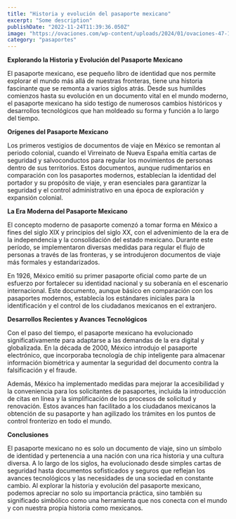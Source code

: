 ```yaml
---
title: "Historia y evolución del pasaporte mexicano"
excerpt: "Some description"
publishDate: "2022-11-24T11:39:36.050Z"
image: "https://ovaciones.com/wp-content/uploads/2024/01/ovaciones-47-1.png"
category: "pasaportes"
---
```



**Explorando la Historia y Evolución del Pasaporte Mexicano**

El pasaporte mexicano, ese pequeño libro de identidad que nos permite explorar el mundo más allá de nuestras fronteras, tiene una historia fascinante que se remonta a varios siglos atrás. Desde sus humildes comienzos hasta su evolución en un documento vital en el mundo moderno, el pasaporte mexicano ha sido testigo de numerosos cambios históricos y desarrollos tecnológicos que han moldeado su forma y función a lo largo del tiempo.

**Orígenes del Pasaporte Mexicano**

Los primeros vestigios de documentos de viaje en México se remontan al periodo colonial, cuando el Virreinato de Nueva España emitía cartas de seguridad y salvoconductos para regular los movimientos de personas dentro de sus territorios. Estos documentos, aunque rudimentarios en comparación con los pasaportes modernos, establecían la identidad del portador y su propósito de viaje, y eran esenciales para garantizar la seguridad y el control administrativo en una época de exploración y expansión colonial.

**La Era Moderna del Pasaporte Mexicano**

El concepto moderno de pasaporte comenzó a tomar forma en México a fines del siglo XIX y principios del siglo XX, con el advenimiento de la era de la independencia y la consolidación del estado mexicano. Durante este período, se implementaron diversas medidas para regular el flujo de personas a través de las fronteras, y se introdujeron documentos de viaje más formales y estandarizados.

En 1926, México emitió su primer pasaporte oficial como parte de un esfuerzo por fortalecer su identidad nacional y su soberanía en el escenario internacional. Este documento, aunque básico en comparación con los pasaportes modernos, establecía los estándares iniciales para la identificación y el control de los ciudadanos mexicanos en el extranjero.

**Desarrollos Recientes y Avances Tecnológicos**

Con el paso del tiempo, el pasaporte mexicano ha evolucionado significativamente para adaptarse a las demandas de la era digital y globalizada. En la década de 2000, México introdujo el pasaporte electrónico, que incorporaba tecnología de chip inteligente para almacenar información biométrica y aumentar la seguridad del documento contra la falsificación y el fraude.

Además, México ha implementado medidas para mejorar la accesibilidad y la conveniencia para los solicitantes de pasaportes, incluida la introducción de citas en línea y la simplificación de los procesos de solicitud y renovación. Estos avances han facilitado a los ciudadanos mexicanos la obtención de su pasaporte y han agilizado los trámites en los puntos de control fronterizo en todo el mundo.

**Conclusiones**

El pasaporte mexicano no es solo un documento de viaje, sino un símbolo de identidad y pertenencia a una nación con una rica historia y una cultura diversa. A lo largo de los siglos, ha evolucionado desde simples cartas de seguridad hasta documentos sofisticados y seguros que reflejan los avances tecnológicos y las necesidades de una sociedad en constante cambio. Al explorar la historia y evolución del pasaporte mexicano, podemos apreciar no solo su importancia práctica, sino también su significado simbólico como una herramienta que nos conecta con el mundo y con nuestra propia historia como mexicanos.
